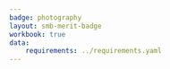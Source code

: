 ```yaml
---
badge: photography
layout: smb-merit-badge
workbook: true
data:
    requirements: ../requirements.yaml
---
```

